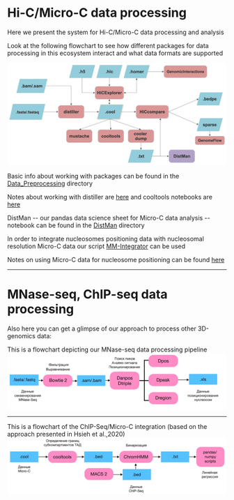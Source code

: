 # Hi-C/Micro-C data processing

Here we present the system for Hi-C/Micro-C data processing and analysis

Look at the following flowchart to see how different packages for data processing in this ecosystem interact and what data formats are supported

![](https://github.com/intbio/Hi-C_analysis_examples/blob/master/FlowchartHiC.jpg)

Basic info about working with packages can be found in the [Data_Preprocessing](https://github.com/intbio/Hi-C_analysis_examples/tree/master/Data_Preprocessing) directory

Notes about working with distiller are [here](https://github.com/intbio/Hi-C_analysis_examples/tree/master/distiller) and cooltools notebooks are [here](https://github.com/intbio/Hi-C_analysis_examples/tree/master/cooltools)

DistMan -- our pandas data science sheet for Micro-C data analysis --  notebook can be found in the [DistMan](https://github.com/intbio/Hi-C_analysis_examples/tree/master/DistMan) directory

In order to integrate nucleosomes positioning data with nucleosomal resolution Micro-C data our script [MM-Integrator](https://github.com/intbio/Hi-C_analysis_examples/blob/master/Data%20Integration/MM-Integrator.ipynb) can be used

Notes on using Micro-C data for nucleosome positioning can be found [here](https://github.com/intbio/Hi-C_analysis_examples/blob/master/Data_Preprocessing/Using_Micro-C_for_positioning)

-------------------------------------------------
 # MNase-seq, ChIP-seq data processing
Also here you can get a glimpse of our approach to process other 3D-genomics data:

This is a flowchart depicting our MNase-seq data processing pipeline
![](https://github.com/intbio/Hi-C_analysis_examples/blob/master/Flow_Chart%20MNase-seq-1.jpg)


-------------------------------------------------

This is a flowchart of the ChIP-Seq/Micro-C integration (based on the approach presented in Hsieh et al.,2020)
![](https://github.com/intbio/Hi-C_analysis_examples/blob/master/ChIP-Seq_Micro-C-1.jpg)
